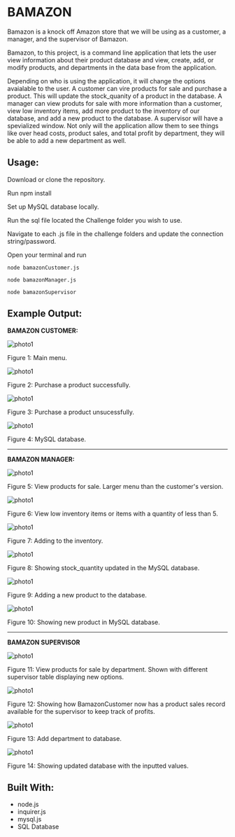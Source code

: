 # BAMAZON

Bamazon is a knock off Amazon store that we will be using as a customer, a manager, and the supervisor of Bamazon.

Bamazon, to this project, is a command line application that lets the user view information about their product database and view, create, add, or modify products, and departments in the data base from the application. 

Depending on who is using the application, it will change the options avaialable to the user. A customer can vire products for sale and purchase a product. This will update the stock_quanity of a product in the database. A manager can view produts for sale with more information than a customer, view low inventory items, add more product to the inventory of our database, and add a new product to the database. A supervisor will have a spevialized window. Not only will the application allow them to see things like over head costs, product sales, and total profit by department, they will be able to add a new department as well.

## Usage: 

Download or clone the repository.

Run
    npm install

Set up MySQL database locally.

Run the sql file located the Challenge folder you wish to use.

Navigate to each .js file in the challenge folders and update the connection string/password.

Open your terminal and run 

    node bamazonCustomer.js

    node bamazonManager.js

    node bamazonSupervisor

## Example Output:

**BAMAZON CUSTOMER:**

![photo1](Screenshots/1-1.JPG)

Figure 1: Main menu.

![photo1](/Screenshots/1-2.JPG)

Figure 2: Purchase a product successfully.

![photo1](Screenshots/1-3.JPG)

Figure 3: Purchase a product unsucessfully.

![photo1](/Screenshots/1-4.JPG)

Figure 4: MySQL database.

-------------------------------------------------------------------------

**BAMAZON MANAGER:**

![photo1](/Screenshots/2-2.JPG)

Figure 5: View products for sale. Larger menu than the customer's version.

![photo1](/Screenshots/2-3.JPG)

Figure 6: View low inventory items or items with a quantity of less than 5.

![photo1](/Screenshots/2-4.JPG)

Figure 7: Adding to the inventory.

![photo1](/Screenshots/2-5.JPG)

Figure 8: Showing stock_quantity updated in the MySQL database.

![photo1](/Screenshots/2-6.JPG)

Figure 9: Adding a new product to the database.

![photo1](/Screenshots/2-7.JPG)

Figure 10: Showing new product in MySQL database.

-------------------------------------------------------------------------

**BAMAZON SUPERVISOR**

![photo1](/Screenshots/3-1.JPG)

Figure 11: View products for sale by department. Shown with different supervisor table displaying new options.

![photo1](/Screenshots/3-2.JPG)

Figure 12: Showing how BamazonCustomer now has a product sales record available for the supervisor to keep track of profits.

![photo1](/Screenshots/3-3.JPG)

Figure 13: Add department to database.

![photo1](/Screenshots/3-4.JPG)

Figure 14: Showing updated database with the inputted values.



## Built With:

* node.js
* inquirer.js
* mysql.js
* SQL Database